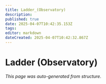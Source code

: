 ```yaml
---
title: Ladder_(Observatory)
description: 
published: true
date: 2025-04-07T10:42:35.153Z
tags: 
editor: markdown
dateCreated: 2025-04-07T10:42:32.867Z
---
```


# Ladder (Observatory)

*This page was auto-generated from structure.*